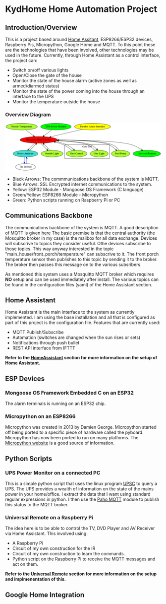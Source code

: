# KydHome Home Automation Project
## Introduction/Overview
This is a project based around [Home Assitant](https://home-assistant.io/), ESP8266/ESP32 devices, Raspberry Pis, Micropython, Google Home and MQTT. To this point these are the technologies that have been involved, other technologies may be used in the future. Currently, through Home Assistant as a control interface, the project can:
* Switch on/off various lights
* Open/Close the gate of the house
* Monitor the state of the house alarm (active zones as well as armed/diarmed status)
* Monitor the state of the power coming into the house through an interface to the UPS
* Monitor the temperature outside the house
### Overview Diagram
![KydHome Overview](/Doc/kydhome_img/overview.png)
* Black Arrows: The commmunications backbone of the system is MQTT.
* Blue Arrows:  SSL Encrypted internet communications to the system.
* Yellow:       ESP32 Module - Mongoose OS Framework (C language)
* Green/Yellow: ESP8266 Module - Micropython
* Green:        Python scripts running on Raspberry Pi or PC

## Communications Backbone
The communications backbone of the system is MQTT. A good description of MQTT is given [here](https://www.ibm.com/developerworks/mydeveloperworks/blogs/aimsupport/entry/what_is_mqtt_and_how_does_it_work_with_websphere_mq?lang=en)
The basic premise is that the central authority (the Mosquitto broker in my case) is the mailbox for all data exchange. Devices will subscrive to topics they consider useful. Othe devices subscribe to those topics. This way anyway interested in the topic "main_house/front_porch/temperature" can subscrive to it. The front porch temperature sensor then publishes to this topic by sending it to the broker. The broker then passes this message on to the various subsribers.

As mentioned this system uses a Mosquitto MQTT broker which requires **NO** setup and can be used immediately after install.
The various topics can be found in the configuration files (yaml) of the Home Assistant section. 

## Home Assistant 
Home Assistant is the main interface to the system as currently implemented. I am using the base installation and all that is configured as part of this project is the configuration file. Features that are currently used:
* MQTT Publish/Subscribe
* Automation (switches are changed when the sun rises or sets)
* Notifications through push bullet
* REST API interface from IFTTT 

**Refer to the [HomeAssistant](https://github.com/haemishkyd/KydHome/tree/master/HomeAssistant) section for more information on the setup of Home Assistant.**

## ESP Devices
### Mongoose OS Framework Embedded C on an ESP32
The alarm terminals is running on an ESP32 chip. 

### Micropython on an ESP8266
Micropython was created in 2013 by Damien George. Micropython started off being ported to a specific piece of hardware called the pyboard. Micropython has now been ported to run on many platforms. 
The [Micropython website](https://micropython.org) is a good source of information.

## Python Scripts
### UPS Power Monitor on a connected PC
This is a simple python script that uses the linux program [UPSC](https://linux.die.net/man/8/upsc) to query a UPS. The UPS provides a wealth of information on the state of the mains power in your home/office. I extract the data that I want using standard regular expressions in python. I then use the [Paho MQTT](https://pypi.python.org/pypi/paho-mqtt/1.1) module to publish this status to the MQTT broker.

### Universal Remote on a Raspberry Pi
The idea here is to be able to control the TV, DVD Player and AV Receiver via Home Assistant. This involved using:
* A Raspberry Pi
* Circuit of my own construction for the IR
* Circuit of my own construction to learn the commands.
* Python script on the Raspberry Pi to receive the MQTT messages and act on them.

**Refer to the [Universal Remote](https://github.com/haemishkyd/KydHomeV2/tree/master/Universal%20Remote) section for more information on the setup and implmenentation of this.**

## Google Home Integration
